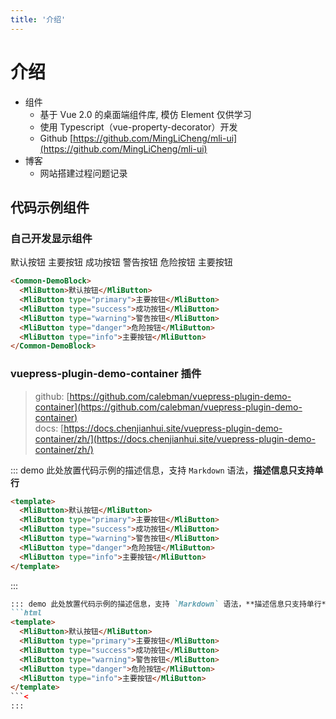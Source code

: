 ```yaml
---
title: '介绍'
---
```

# 介绍

- 组件 
  - 基于 Vue 2.0 的桌面端组件库, 模仿 Element 仅供学习
  - 使用 Typescript（vue-property-decorator）开发
  - Github [https://github.com/MingLiCheng/mli-ui](https://github.com/MingLiCheng/mli-ui)
- 博客
  - 网站搭建过程问题记录

## 代码示例组件

### 自己开发显示组件

<Common-DemoBlock>
  <MliButton>默认按钮</MliButton>
  <MliButton type="primary">主要按钮</MliButton>
  <MliButton type="success">成功按钮</MliButton>
  <MliButton type="warning">警告按钮</MliButton>
  <MliButton type="danger">危险按钮</MliButton>
  <MliButton type="info">主要按钮</MliButton>
</Common-DemoBlock>

```html
<Common-DemoBlock>
  <MliButton>默认按钮</MliButton>
  <MliButton type="primary">主要按钮</MliButton>
  <MliButton type="success">成功按钮</MliButton>
  <MliButton type="warning">警告按钮</MliButton>
  <MliButton type="danger">危险按钮</MliButton>
  <MliButton type="info">主要按钮</MliButton>
</Common-DemoBlock>
```


### vuepress-plugin-demo-container 插件
> github: [https://github.com/calebman/vuepress-plugin-demo-container](https://github.com/calebman/vuepress-plugin-demo-container)<br>
> docs: [https://docs.chenjianhui.site/vuepress-plugin-demo-container/zh/](https://docs.chenjianhui.site/vuepress-plugin-demo-container/zh/)

::: demo 此处放置代码示例的描述信息，支持 `Markdown` 语法，**描述信息只支持单行**
```html
<template>
  <MliButton>默认按钮</MliButton>
  <MliButton type="primary">主要按钮</MliButton>
  <MliButton type="success">成功按钮</MliButton>
  <MliButton type="warning">警告按钮</MliButton>
  <MliButton type="danger">危险按钮</MliButton>
  <MliButton type="info">主要按钮</MliButton>
</template>
```
:::

```md
::: demo 此处放置代码示例的描述信息，支持 `Markdown` 语法，**描述信息只支持单行**
```html
<template>
  <MliButton>默认按钮</MliButton>
  <MliButton type="primary">主要按钮</MliButton>
  <MliButton type="success">成功按钮</MliButton>
  <MliButton type="warning">警告按钮</MliButton>
  <MliButton type="danger">危险按钮</MliButton>
  <MliButton type="info">主要按钮</MliButton>
</template>
```<
:::
```
